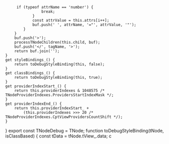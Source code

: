          if (typeof attrName == 'number') {
                    break;
                }
                const attrValue = this.attrs[i++];
                buf.push(' ', attrName, '="', attrValue, '"');
            }
        }
        buf.push('>');
        processTNodeChildren(this.child, buf);
        buf.push('</', tagName, '>');
        return buf.join('');
    }
    get styleBindings_() {
        return toDebugStyleBinding(this, false);
    }
    get classBindings_() {
        return toDebugStyleBinding(this, true);
    }
    get providerIndexStart_() {
        return this.providerIndexes & 1048575 /* TNodeProviderIndexes.ProvidersStartIndexMask */;
    }
    get providerIndexEnd_() {
        return this.providerIndexStart_ +
            (this.providerIndexes >>> 20 /* TNodeProviderIndexes.CptViewProvidersCountShift */);
    }
}
export const TNodeDebug = TNode;
function toDebugStyleBinding(tNode, isClassBased) {
    const tData = tNode.tView_.data;
    c